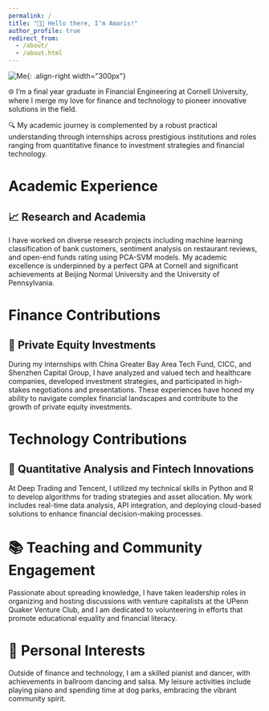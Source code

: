 ```yaml
---
permalink: /
title: "👋🏼 Hello there, I’m Amaris!"
author_profile: true
redirect_from: 
  - /about/
  - /about.html
---
```



![Me](/images/graduation.png){: .align-right width="300px"}

🌐 I’m a final year graduate in Financial Engineering at Cornell University, where I merge my love for finance and technology to pioneer innovative solutions in the field.

🔍 My academic journey is complemented by a robust practical understanding through internships across prestigious institutions and roles ranging from quantitative finance to investment strategies and financial technology.

# Academic Experience

## 📈 Research and Academia
I have worked on diverse research projects including machine learning classification of bank customers, sentiment analysis on restaurant reviews, and open-end funds rating using PCA-SVM models. My academic excellence is underpinned by a perfect GPA at Cornell and significant achievements at Beijing Normal University and the University of Pennsylvania.

# Finance Contributions

## 💼 Private Equity Investments
During my internships with China Greater Bay Area Tech Fund, CICC, and Shenzhen Capital Group, I have analyzed and valued tech and healthcare companies, developed investment strategies, and participated in high-stakes negotiations and presentations. These experiences have honed my ability to navigate complex financial landscapes and contribute to the growth of private equity investments.

# Technology Contributions

## 🤖 Quantitative Analysis and Fintech Innovations
At Deep Trading and Tencent, I utilized my technical skills in Python and R to develop algorithms for trading strategies and asset allocation. My work includes real-time data analysis, API integration, and deploying cloud-based solutions to enhance financial decision-making processes.

# 📚 Teaching and Community Engagement
Passionate about spreading knowledge, I have taken leadership roles in organizing and hosting discussions with venture capitalists at the UPenn Quaker Venture Club, and I am dedicated to volunteering in efforts that promote educational equality and financial literacy.

# 🎼 Personal Interests
Outside of finance and technology, I am a skilled pianist and dancer, with achievements in ballroom dancing and salsa. My leisure activities include playing piano and spending time at dog parks, embracing the vibrant community spirit.


